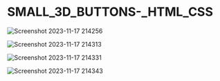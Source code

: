 # SMALL_3D_BUTTONS-_HTML_CSS
![Screenshot 2023-11-17 214256](https://github.com/Narayan-Thakare/SMALL_3D_BUTTONS-_HTML_CSS/assets/113063658/49b9ac38-6d1f-4310-b810-e86be2a7ed66)

![Screenshot 2023-11-17 214313](https://github.com/Narayan-Thakare/SMALL_3D_BUTTONS-_HTML_CSS/assets/113063658/670cc5ea-1295-4314-b5f1-bac4d55da870)

![Screenshot 2023-11-17 214331](https://github.com/Narayan-Thakare/SMALL_3D_BUTTONS-_HTML_CSS/assets/113063658/3d5dd9c1-05a4-4ecf-89d6-30d795f82301)

![Screenshot 2023-11-17 214343](https://github.com/Narayan-Thakare/SMALL_3D_BUTTONS-_HTML_CSS/assets/113063658/ad6a526b-1a53-4131-896e-65dc76e69ca6)
